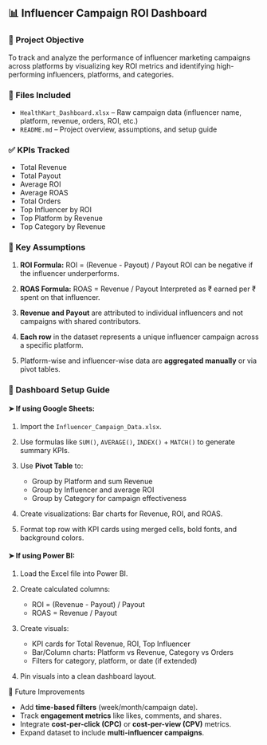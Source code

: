 ## 📊 Influencer Campaign ROI Dashboard

### 🔧 Project Objective

To track and analyze the performance of influencer marketing campaigns across platforms by visualizing key ROI metrics and identifying high-performing influencers, platforms, and categories.

### 📁 Files Included

* `HealthKart_Dashboard.xlsx` – Raw campaign data (influencer name, platform, revenue, orders, ROI, etc.)
* `README.md` – Project overview, assumptions, and setup guide
### ✅ KPIs Tracked

* Total Revenue
* Total Payout
* Average ROI
* Average ROAS
* Total Orders
* Top Influencer by ROI
* Top Platform by Revenue
* Top Category by Revenue

### 📌 Key Assumptions

1. **ROI Formula:**
   ROI = (Revenue - Payout) / Payout
   ROI can be negative if the influencer underperforms.

2. **ROAS Formula:**
   ROAS = Revenue / Payout
   Interpreted as ₹ earned per ₹ spent on that influencer.

3. **Revenue and Payout** are attributed to individual influencers and not campaigns with shared contributors.

4. **Each row** in the dataset represents a unique influencer campaign across a specific platform.

5. Platform-wise and influencer-wise data are **aggregated manually** or via pivot tables.

### 📐 Dashboard Setup Guide

#### ➤ If using **Google Sheets**:

1. Import the `Influencer_Campaign_Data.xlsx`.
2. Use formulas like `SUM()`, `AVERAGE()`, `INDEX()` + `MATCH()` to generate summary KPIs.
3. Use **Pivot Table** to:

   * Group by Platform and sum Revenue
   * Group by Influencer and average ROI
   * Group by Category for campaign effectiveness
4. Create visualizations: Bar charts for Revenue, ROI, and ROAS.
5. Format top row with KPI cards using merged cells, bold fonts, and background colors.

#### ➤ If using **Power BI**:

1. Load the Excel file into Power BI.
2. Create calculated columns:

   * ROI = (Revenue - Payout) / Payout
   * ROAS = Revenue / Payout
3. Create visuals:

   * KPI cards for Total Revenue, ROI, Top Influencer
   * Bar/Column charts: Platform vs Revenue, Category vs Orders
   * Filters for category, platform, or date (if extended)
4. Pin visuals into a clean dashboard layout.


 🧪 Future Improvements

* Add **time-based filters** (week/month/campaign date).
* Track **engagement metrics** like likes, comments, and shares.
* Integrate **cost-per-click (CPC)** or **cost-per-view (CPV)** metrics.
* Expand dataset to include **multi-influencer campaigns**.

